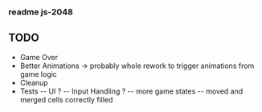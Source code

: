 ### readme js-2048

## TODO
- Game Over
- Better Animations -> probably whole rework to trigger animations from game logic
- Cleanup
- Tests
-- UI ?
-- Input Handling ?
-- more game states
-- moved and merged cells correctly filled